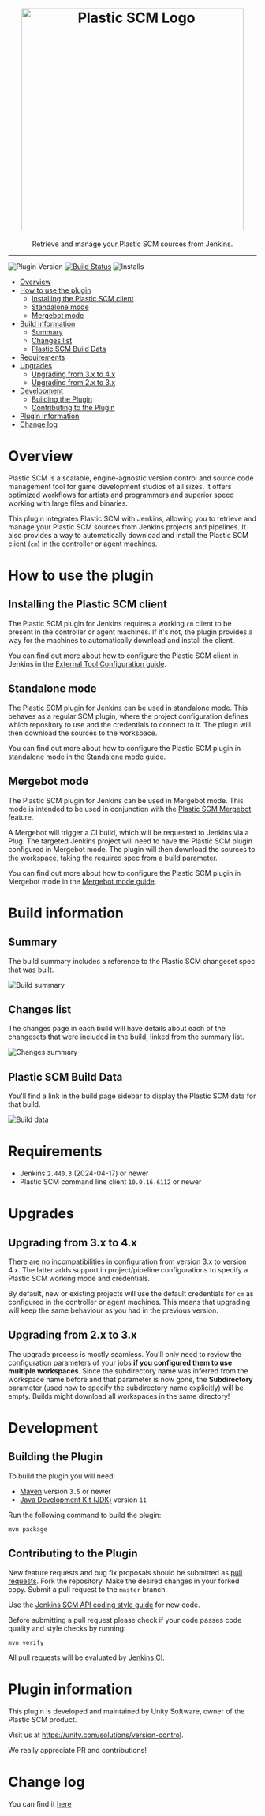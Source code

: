 <h1 align="center">
    <img src="doc/img/logo-plasticscm.svg" alt="Plastic SCM Logo" width="450" />
</h1>

<p align="center">
    Retrieve and manage your Plastic SCM sources from Jenkins.
</p>

---

![Plugin Version](https://img.shields.io/jenkins/plugin/v/plasticscm-plugin.svg?label=version)
[![Build Status](https://ci.jenkins.io/buildStatus/icon?job=Plugins/plasticscm-plugin/master)](https://ci.jenkins.io/job/Plugins/job/plasticscm-plugin/job/master/)
![Installs](https://img.shields.io/jenkins/plugin/i/plasticscm-plugin.svg?color=blue)

<!-- TOC -->
* [Overview](#overview)
* [How to use the plugin](#how-to-use-the-plugin)
  * [Installing the Plastic SCM client](#installing-the-plastic-scm-client)
  * [Standalone mode](#standalone-mode)
  * [Mergebot mode](#mergebot-mode)
* [Build information](#build-information)
  * [Summary](#summary)
  * [Changes list](#changes-list)
  * [Plastic SCM Build Data](#plastic-scm-build-data)
* [Requirements](#requirements)
* [Upgrades](#upgrades)
  * [Upgrading from 3.x to 4.x](#upgrading-from-3x-to-4x)
  * [Upgrading from 2.x to 3.x](#upgrading-from-2x-to-3x)
* [Development](#development)
  * [Building the Plugin](#building-the-plugin)
  * [Contributing to the Plugin](#contributing-to-the-plugin)
* [Plugin information](#plugin-information)
* [Change log](#change-log)
<!-- TOC -->

# Overview

Plastic SCM is a scalable, engine-agnostic version control and source code management tool for game development studios
of all sizes. It offers optimized workflows for artists and programmers and superior speed working with large files and
binaries.

This plugin integrates Plastic SCM with Jenkins, allowing you to retrieve and manage your Plastic SCM sources from
Jenkins projects and pipelines. It also provides a way to automatically download and install the Plastic SCM client
(`cm`) in the controller or agent machines.

# How to use the plugin

## Installing the Plastic SCM client

The Plastic SCM plugin for Jenkins requires a working `cm` client to be present in the controller or agent machines.
If it's not, the plugin provides a way for the machines to automatically download and install the client.

You can find out more about how to configure the Plastic SCM client in Jenkins in the
[External Tool Configuration guide](doc/external-tool-configuration.md).

## Standalone mode

The Plastic SCM plugin for Jenkins can be used in standalone mode. This behaves as a regular SCM plugin, where the
project configuration defines which repository to use and the credentials to connect to it. The plugin will then
download the sources to the workspace.

You can find out more about how to configure the Plastic SCM plugin in standalone mode in the
[Standalone mode guide](doc/standalone-guide.md).

## Mergebot mode

The Plastic SCM plugin for Jenkins can be used in Mergebot mode. This mode is intended to be used in conjunction with
the [Plastic SCM Mergebot](https://blog.plasticscm.com/2018/09/mergebot-story-of-our-devops-initiative.html)
feature.

A Mergebot will trigger a CI build, which will be requested to Jenkins via a Plug. The targeted Jenkins project will
need to have the Plastic SCM plugin configured in Mergebot mode. The plugin will then download the sources to the
workspace, taking the required spec from a build parameter.

You can find out more about how to configure the Plastic SCM plugin in Mergebot mode in the
[Mergebot mode guide](doc/mergebot-guide.md).


# Build information

## Summary

The build summary includes a reference to the Plastic SCM changeset spec that was built.

![Build summary](doc/img/build-summary.png)

## Changes list

The changes page in each build will have details about each of the changesets that were included in
the build, linked from the summary list.

![Changes summary](doc/img/changes-summary.png)

## Plastic SCM Build Data

You'll find a link in the build page sidebar to display the Plastic SCM data for that build.

![Build data](doc/img/Plastic-SCM-Build-Data.png)

# Requirements

* Jenkins `2.440.3` (2024-04-17) or newer
* Plastic SCM command line client `10.0.16.6112` or newer

# Upgrades

## Upgrading from 3.x to 4.x

There are no incompatibilities in configuration from version 3.x to version 4.x. The latter adds
support in project/pipeline configurations to specify a Plastic SCM working mode and credentials.

By default, new or existing projects will use the default credentials for `cm` as configured in the
controller or agent machines. This means that upgrading will keep the same behaviour as you had in
the previous version.

## Upgrading from 2.x to 3.x

The upgrade process is mostly seamless. You'll only need to review the configuration parameters of
your jobs **if you configured them to use multiple workspaces**. Since the subdirectory name was
inferred from the workspace name before and that parameter is now gone, the **Subdirectory**
parameter (used now to specify the subdirectory name explicitly) will be empty. Builds might
download all workspaces in the same directory!

# Development

## Building the Plugin

To build the plugin you will need:

* [Maven](https://maven.apache.org/) version `3.5` or newer
* [Java Development Kit (JDK)](https://jdk.java.net/) version `11`

Run the following command to build the plugin:

```shell
mvn package
```

## Contributing to the Plugin

New feature requests and bug fix proposals should be submitted as
[pull requests](https://help.github.com/en/articles/creating-a-pull-request).
Fork the repository. Make the desired changes in your forked copy. Submit a pull request to the
`master` branch.

Use the [Jenkins SCM API coding style guide](https://github.com/jenkinsci/scm-api-plugin/blob/master/CONTRIBUTING.md#code-style-guidelines)
for new code.

Before submitting a pull request please check if your code passes code quality and style checks by
running:

```shell
mvn verify
```

All pull requests will be evaluated by
[Jenkins CI](https://ci.jenkins.io/job/Plugins/job/plasticscm-plugin/).

# Plugin information

This plugin is developed and maintained by Unity Software, owner of the Plastic SCM product.

Visit us at <https://unity.com/solutions/version-control>.

We really appreciate PR and contributions!

# Change log

You can find it [here](CHANGELOG.md)
